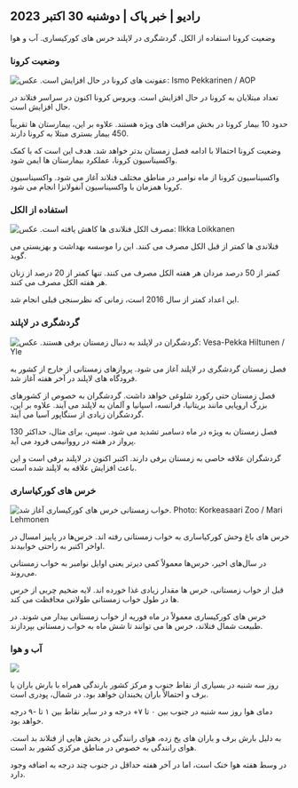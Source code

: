 ## رادیو \| خبر پاک \| دوشنبه 30 اکتبر 2023

وضعیت کرونا استفاده از الکل. گردشگری در لاپلند خرس های کورکیساری. آب و هوا

### وضعیت کرونا

![عفونت های کرونا در حال افزایش است. عکس: Ismo Pekkarinen / AOP](https://images.cdn.yle.fi/image/upload/c_crop,h_1992,w_3543,x_0,y_232/ar_1.7777777777777777,c_fill,g_50,w_21,h_1.q_auto:eco/f_auto/fl_lossy/v1698673937/39-1193332653fb40a9c4a2)

تعداد مبتلایان به کرونا در حال افزایش است. ویروس کرونا اکنون در سراسر فنلاند در حال افزایش است.

حدود 10 بیمار کرونا در بخش مراقبت های ویژه هستند. علاوه بر این، بیمارستان ها تقریباً 450 بیمار بستری مبتلا به کرونا دارند.

وضعیت کرونا احتمالا با ادامه فصل زمستان بدتر خواهد شد. هدف این است که با کمک واکسیناسیون کرونا، عملکرد بیمارستان ها ایمن شود.

واکسیناسیون کرونا از ماه نوامبر در مناطق مختلف فنلاند آغاز می شود. واکسیناسیون کرونا همزمان با واکسیناسیون آنفولانزا انجام می شود.

### استفاده از الکل

![مصرف الکل فنلاندی ها کاهش یافته است. عکس: Ilkka Loikkanen](https://images.cdn.yle.fi/image/upload/c_crop,h_2160,w_3840,x_0,y_325/ar_1.77777777777777777,c_fill,g_faces,h_pr.eco/f_auto/fl_lossy/v1682602904/39-1105424644a7b35b4046)

فنلاندی ها کمتر از قبل الکل مصرف می کنند. این را موسسه بهداشت و بهزیستی می گوید.

کمتر از 50 درصد مردان هر هفته الکل مصرف می کنند. تنها کمتر از 20 درصد از زنان هر هفته الکل مصرف می کنند.

این اعداد کمتر از سال 2016 است، زمانی که نظرسنجی قبلی انجام شد.

### گردشگری در لاپلند

![گردشگران در لاپلند به دنبال زمستان برفی هستند. عکس: Vesa-Pekka Hiltunen / Yle](https://images.cdn.yle.fi/image/upload/c_crop,h_3375,w_6000,x_0,y_473/ar_1.7777777777777777,c_hfill_1_70,c_fill_1_70,g_70,c_fill_1_70,g_70,g_2000/q_auto:eco/f_auto/fl_lossy/v1673250132/39-105687963bbc441bd57b)

فصل زمستان گردشگری در لاپلند آغاز می شود. پروازهای زمستانی از خارج از کشور به فرودگاه های لاپلند در آخر هفته آغاز شد.

فصل زمستان حتی رکورد شلوغی خواهد داشت. گردشگران به خصوص از کشورهای بزرگ اروپایی مانند بریتانیا، فرانسه، اسپانیا و آلمان به لاپلند می آیند. علاوه بر این، گردشگران زیادی از سنگاپور آسیا می آیند.

فصل زمستان به ویژه در ماه دسامبر تشدید می شود. سپس، برای مثال، حداکثر 130 پرواز در هفته در رووانیمی فرود می آید.

گردشگران علاقه خاصی به زمستان برفی دارند. اکتبر اکنون در لاپلند برفی است و این باعث افزایش علاقه به لاپلند شده است.

### خرس های کورکیاساری

![خواب زمستانی خرس های کورکیساری آغاز شد. Photo: Korkeasaari Zoo / Mari Lehmonen](https://images.cdn.yle.fi/image/upload/c_crop,h_3239,w_5759,x_0,y_0/ar_1.7777777777777777,c_fill,g_faces,h_675,w_1200/dpr_1.0/q_auto:eco/f_auto/fl_lossy/v1698664391/39-1193141653f687431ff4)

خرس های باغ وحش کورکیاساری به خواب زمستانی رفته اند. خرس‌ها در پاییز امسال در اواخر اکتبر به راحتی خوابیدند.

در سال‌های اخیر، خرس‌ها معمولاً کمی دیرتر یعنی اوایل نوامبر به خواب زمستانی می‌روند.

قبل از خواب زمستانی، خرس ها مقدار زیادی غذا خورده اند. لایه ضخیم چربی از خرس ها در طول خواب زمستانی طولانی محافظت می کند.

خرس های کورکیساری معمولاً در ماه فوریه از خواب زمستانی بیدار می شوند. در طبیعت شمال فنلاند، خرس ها می توانند تا شش ماه به خواب زمستانی بپردازند.

### آب و هوا

![](https://images.cdn.yle.fi/image/upload/c_crop,h_1080,w_1919,x_0,y_0/ar_1.7777777777777777,c_fill,g_faces,h_675,w_1200d/f_auto/fl_lossy/v1698681609/39-1193390653fd2ed08682)

روز سه شنبه در بسیاری از نقاط جنوب و مرکز کشور بارندگی همراه با بارش باران یا برف و احتمالاً باران یخبندان خواهد بود. در شمال، پودری است.

دمای هوا روز سه شنبه در جنوب بین ۰ تا ۷+ درجه و در سایر نقاط بین ۱ تا -۹ درجه خواهد بود.

به دلیل بارش برف و باران های یخ زده، هوای رانندگی در بخش هایی از فنلاند بد است. هوای رانندگی به خصوص در مناطق مرکزی کشور بد است.

در وسط هفته هوا خنک است، اما در آخر هفته حداقل در جنوب چند درجه به اضافه وجود دارد.
